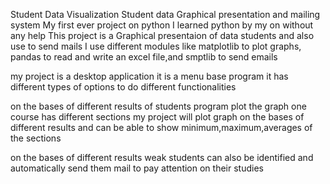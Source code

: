 Student Data Visualization
Student data Graphical presentation and mailing system
My first ever project on python
I learned python by my on without any help
This project is a Graphical presentaion of data students and also use to send mails 
I use different modules like matplotlib to plot graphs, pandas to read and write an excel file,and smptlib to send emails

my project is a desktop application 
it is a menu base program
it has different types of options to do different functionalities

on the bases of different results of students program plot the graph 
one course has different sections 
my project will plot graph on the bases of different results and can be able to show minimum,maximum,averages of the sections

on the bases of different results weak students can also be identified and automatically send them mail to pay attention on their studies
